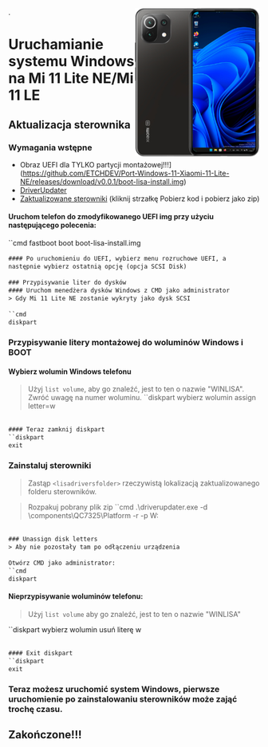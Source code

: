 <img align="right" src="https://github.com/ETCHDEV/Port-Windows-11-Xiaomi-11-Lite-NE/blob/main/lisa.png" width="250" alt="Windows 11 działający na Mi 11 Lite NE">.


# Uruchamianie systemu Windows na Mi 11 Lite NE/Mi 11 LE

## Aktualizacja sterownika

### Wymagania wstępne

- Obraz UEFI dla TYLKO partycji montażowej!!!](https://github.com/ETCHDEV/Port-Windows-11-Xiaomi-11-Lite-NE/releases/download/v0.0.1/boot-lisa-install.img)
- [DriverUpdater](https://github.com/WOA-Project/DriverUpdater/releases/latest)
- [Zaktualizowane sterowniki](https://github.com/Icesito68/7xx-Drivers) (kliknij strzałkę Pobierz kod i pobierz jako zip)

#### Uruchom telefon do zmodyfikowanego UEFI img przy użyciu następującego polecenia:
``cmd
fastboot boot boot-lisa-install.img
```
#### Po uruchomieniu do UEFI, wybierz menu rozruchowe UEFI, a następnie wybierz ostatnią opcję (opcja SCSI Disk)

### Przypisywanie liter do dysków
#### Uruchom menedżera dysków Windows z CMD jako administrator
> Gdy Mi 11 Lite NE zostanie wykryty jako dysk SCSI

``cmd
diskpart
```

### Przypisywanie litery montażowej do woluminów Windows i BOOT

#### Wybierz wolumin Windows telefonu
> Użyj `list volume`, aby go znaleźć, jest to ten o nazwie "WINLISA". Zwróć uwagę na numer woluminu.
``diskpart
wybierz wolumin <numer>
assign letter=w
```

#### Teraz zamknij diskpart
``diskpart
exit
```

### Zainstaluj sterowniki

> Zastąp `<lisadriversfolder>` rzeczywistą lokalizacją zaktualizowanego folderu sterowników.

>Rozpakuj pobrany plik zip 
``cmd
.\driverupdater.exe -d <lisadriversfolder>\components\QC7325\Platform -r <lisadriversfolder> -p W:
```

### Unassign disk letters
> Aby nie pozostały tam po odłączeniu urządzenia

Otwórz CMD jako administrator:
``cmd
diskpart
```

#### Nieprzypisywanie woluminów telefonu:
> Użyj `list volume` aby go znaleźć, jest to ten o nazwie "WINLISA"

``diskpart
wybierz wolumin <numer>
usuń literę w
```

#### Exit diskpart
``diskpart
exit
```

### Teraz możesz uruchomić system Windows, pierwsze uruchomienie po zainstalowaniu sterowników może zająć trochę czasu.


## Zakończone!!!

